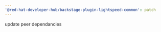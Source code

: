 ```yaml
---
'@red-hat-developer-hub/backstage-plugin-lightspeed-common': patch
---
```


update peer dependancies
